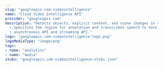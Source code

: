 ```yaml
---
slug: "googleapis-com-videointelligence"
name: "Cloud Video Intelligence API"
provider: "googleapis.com"
description: "Detects objects, explicit content, and scene changes in videos. It also\
  \ specifies the region for annotation and transcribes speech to text. Supports both\
  \ asynchronous API and streaming API."
logo: "googleapis.com-videointelligence-logo.png"
logoMediaType: "image/png"
tags:
- name: "analytics"
- name: "media"
stubs: "googleapis.com-videointelligence-stubs.json"
---
```

